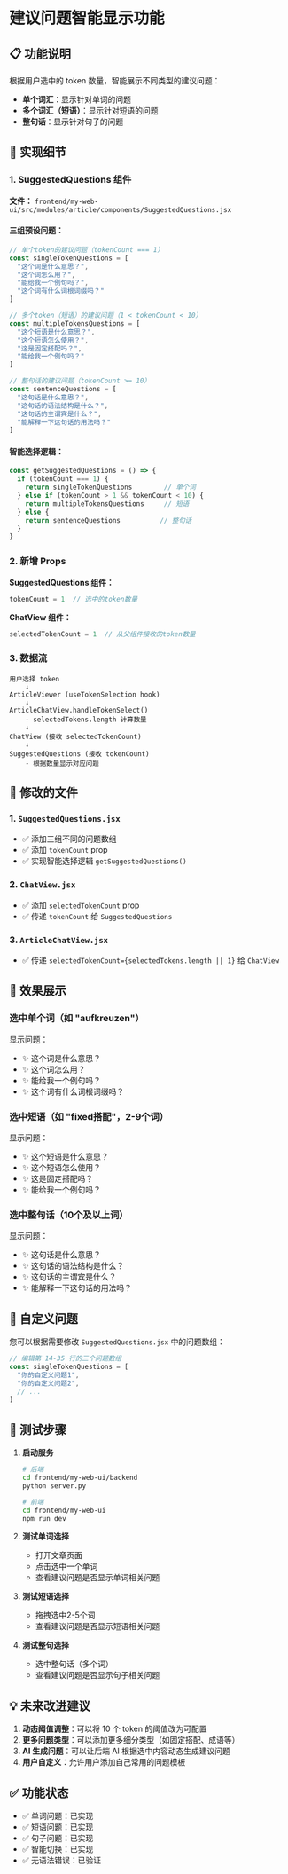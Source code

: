# 建议问题智能显示功能

## 📋 功能说明

根据用户选中的 token 数量，智能展示不同类型的建议问题：
- **单个词汇**：显示针对单词的问题
- **多个词汇（短语）**：显示针对短语的问题
- **整句话**：显示针对句子的问题

## 🎯 实现细节

### 1. SuggestedQuestions 组件

**文件：** `frontend/my-web-ui/src/modules/article/components/SuggestedQuestions.jsx`

#### 三组预设问题：

```javascript
// 单个token的建议问题（tokenCount === 1）
const singleTokenQuestions = [
  "这个词是什么意思？",
  "这个词怎么用？",
  "能给我一个例句吗？",
  "这个词有什么词根词缀吗？"
]

// 多个token（短语）的建议问题（1 < tokenCount < 10）
const multipleTokensQuestions = [
  "这个短语是什么意思？",
  "这个短语怎么使用？",
  "这是固定搭配吗？",
  "能给我一个例句吗？"
]

// 整句话的建议问题（tokenCount >= 10）
const sentenceQuestions = [
  "这句话是什么意思？",
  "这句话的语法结构是什么？",
  "这句话的主谓宾是什么？",
  "能解释一下这句话的用法吗？"
]
```

#### 智能选择逻辑：

```javascript
const getSuggestedQuestions = () => {
  if (tokenCount === 1) {
    return singleTokenQuestions        // 单个词
  } else if (tokenCount > 1 && tokenCount < 10) {
    return multipleTokensQuestions     // 短语
  } else {
    return sentenceQuestions          // 整句话
  }
}
```

### 2. 新增 Props

**SuggestedQuestions 组件：**
```javascript
tokenCount = 1  // 选中的token数量
```

**ChatView 组件：**
```javascript
selectedTokenCount = 1  // 从父组件接收的token数量
```

### 3. 数据流

```
用户选择 token
    ↓
ArticleViewer (useTokenSelection hook)
    ↓
ArticleChatView.handleTokenSelect()
    - selectedTokens.length 计算数量
    ↓
ChatView (接收 selectedTokenCount)
    ↓
SuggestedQuestions (接收 tokenCount)
    - 根据数量显示对应问题
```

## 📂 修改的文件

### 1. `SuggestedQuestions.jsx`
- ✅ 添加三组不同的问题数组
- ✅ 添加 `tokenCount` prop
- ✅ 实现智能选择逻辑 `getSuggestedQuestions()`

### 2. `ChatView.jsx`
- ✅ 添加 `selectedTokenCount` prop
- ✅ 传递 `tokenCount` 给 `SuggestedQuestions`

### 3. `ArticleChatView.jsx`
- ✅ 传递 `selectedTokenCount={selectedTokens.length || 1}` 给 `ChatView`

## 🎨 效果展示

### 选中单个词（如 "aufkreuzen"）
显示问题：
- ✨ 这个词是什么意思？
- ✨ 这个词怎么用？
- ✨ 能给我一个例句吗？
- ✨ 这个词有什么词根词缀吗？

### 选中短语（如 "fixed搭配"，2-9个词）
显示问题：
- ✨ 这个短语是什么意思？
- ✨ 这个短语怎么使用？
- ✨ 这是固定搭配吗？
- ✨ 能给我一个例句吗？

### 选中整句话（10个及以上词）
显示问题：
- ✨ 这句话是什么意思？
- ✨ 这句话的语法结构是什么？
- ✨ 这句话的主谓宾是什么？
- ✨ 能解释一下这句话的用法吗？

## 🔧 自定义问题

您可以根据需要修改 `SuggestedQuestions.jsx` 中的问题数组：

```javascript
// 编辑第 14-35 行的三个问题数组
const singleTokenQuestions = [
  "你的自定义问题1",
  "你的自定义问题2",
  // ...
]
```

## 🧪 测试步骤

1. **启动服务**
   ```bash
   # 后端
   cd frontend/my-web-ui/backend
   python server.py
   
   # 前端
   cd frontend/my-web-ui
   npm run dev
   ```

2. **测试单词选择**
   - 打开文章页面
   - 点击选中一个单词
   - 查看建议问题是否显示单词相关问题

3. **测试短语选择**
   - 拖拽选中2-5个词
   - 查看建议问题是否显示短语相关问题

4. **测试整句选择**
   - 选中整句话（多个词）
   - 查看建议问题是否显示句子相关问题

## 💡 未来改进建议

1. **动态阈值调整**：可以将 10 个 token 的阈值改为可配置
2. **更多问题类型**：可以添加更多细分类型（如固定搭配、成语等）
3. **AI 生成问题**：可以让后端 AI 根据选中内容动态生成建议问题
4. **用户自定义**：允许用户添加自己常用的问题模板

## ✅ 功能状态

- ✅ 单词问题：已实现
- ✅ 短语问题：已实现
- ✅ 句子问题：已实现
- ✅ 智能切换：已实现
- ✅ 无语法错误：已验证

